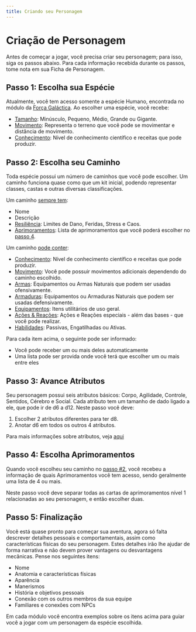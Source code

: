 ```yaml
---
title: Criando seu Personagem
---
```


# Criação de Personagem

Antes de começar a jogar, você precisa criar seu personagem; para isso, siga os passos abaixo. Para cada informação recebida durante os passos, tome nota em sua Ficha de Personagem.
<!-- [Ficha de Personagem](https://docs.google.com/spreadsheets/d/19w17pxwF-46oYBTceI109gJkN0Po3Q7_iUlrXDpy-CM/edit?usp=sharing). -->

## Passo 1: Escolha sua Espécie

Atualmente, você tem acesso somente a espécie Humano, encontrada no módulo da [Força Galáctica](../../2_galactic_force/index.md). Ao escolher uma espécie, você recebe:

- [Tamanho](../combat.md#tamanhos-de-criaturas): Minúsculo, Pequeno, Médio, Grande ou Gigante.
- [Movimento](../character/movement.md): Representa o terreno que você pode se movimentar e distância de movimento.
- [Conhecimento](../character/knowledge.md): Nível de conhecimento científico e receitas que pode produzir.

## Passo 2: Escolha seu Caminho

Toda espécie possui um número de caminhos que você pode escolher. Um caminho funciona quase como que um kit inicial, podendo representar classes, castas e outras diversas classificações.

Um caminho <ins>sempre tem</ins>:

- Nome
- Descrição
- [Resiliência](./resilience.md): Limites de Dano, Feridas, Stress e Caos.
- [Aprimoramentos](./progression.md): Lista de aprimoramentos que você poderá escolher no [passo 4](#passo-4-escolha-aprimoramentos).
<!-- Recursos -->
<!-- Suprimentos -->
<!-- Propriedades -->

Um caminho <ins>pode conter</ins>:

- [Conhecimento](./knowledge.md): Nível de conhecimento científico e receitas que pode produzir.
- [Movimento](./movement.md): Você pode possuir movimentos adicionais dependendo do caminho escolhido.
- [Armas](./weapons.md): Equipamentos ou Armas Naturais que podem ser usadas ofensivamente.
- [Armaduras](./armor.md): Equipamentos ou Armaduras Naturais que podem ser usadas defensivamente.
- [Equipamentos](./inventory.md): Itens utilitários de uso geral.
- [Ações & Reações](./moves.md): Ações e Reações especiais - além das bases - que você pode realizar.
- [Habilidades](./abilities.md): Passivas, Engatilhadas ou Ativas.

Para cada item acima, o seguinte pode ser informado:

- Você pode receber um ou mais deles automaticamente
- Uma lista pode ser provida onde você terá que escolher um ou mais entre eles

## Passo 3: Avance Atributos

Seu personagem possui seis atributos básicos: Corpo, Agilidade, Controle, Sentidos, Cérebro e Social. Cada atributo tem um tamanho de dado ligado a ele, que pode ir de d6 a d12. Neste passo você deve:

1. Escolher 2 atributos diferentes para ter d8.
2. Anotar d6 em todos os outros 4 atributos.

Para mais informações sobre atributos, veja [aqui](./attributes.md)

## Passo 4: Escolha Aprimoramentos

Quando você escolheu seu caminho no [passo #2](#passo-2-escolha-seu-caminho), você recebeu a informação de quais Aprimoramentos você tem acesso, sendo geralmente uma lista de 4 ou mais.

Neste passo você deve separar todas as cartas de aprimoramentos nível 1 relacionadas ao seu personagem, e então escolher duas. 

## Passo 5: Finalização

Você está quase pronto para começar sua aventura, agora só falta descrever detalhes pessoais e comportamentais, assim como características físicas do seu personagem. Estes detalhes irão lhe ajudar de forma narrativa e não devem prover vantagens ou desvantagens mecânicas. Pense nos seguintes itens:

- Nome
- Anatomia e características físicas
- Aparência
- Manerismos
- História e objetivos pessoais
- Conexão com os outros membros da sua equipe
- Familiares e conexões com NPCs

Em cada módulo você encontra exemplos sobre os itens acima para guiar você a jogar com um personagem da espécie escolhida.

<!-- TODO -->
<!-- Equipe
Personal Agenda -->
